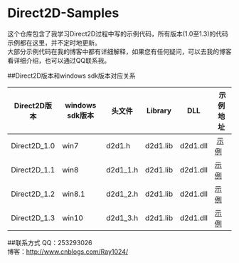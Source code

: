 # Direct2D-Samples
这个仓库包含了我学习Direct2D过程中写的示例代码，所有版本(1.0至1.3)的代码示例都在这里，并不定时地更新。</br>
大部分示例代码在我的博客中都有详细解释，如果您有任何疑问，可以去我的博客看详细介绍，也可以通过QQ联系我。

##Direct2D版本和windows sdk版本对应关系

| Direct2D版本 | windows sdk版本 | 头文件 | Library | DLL | 示例地址 |
| ----|----|----|----|----|----|
| Direct2D_1.0 | win7   | d2d1.h   | d2d1.lib | d2d1.dll | [示例](https://github.com/Ray1024/Direct2D/tree/master/Direct2D_1.0) |
| Direct2D_1.1 | win8   | d2d1_1.h | d2d1.lib | d2d1.dll | [示例](https://github.com/Ray1024/Direct2D/tree/master/Direct2D_1.1) |
| Direct2D_1.2 | win8.1 | d2d1_2.h | d2d1.lib | d2d1.dll | [示例](https://github.com/Ray1024/Direct2D/tree/master/Direct2D_1.2) |
| Direct2D_1.3 | win10  | d2d1_3.h | d2d1.lib | d2d1.dll | [示例](https://github.com/Ray1024/Direct2D/tree/master/Direct2D_1.3) |

##联系方式
QQ：253293026</br>
博客：http://www.cnblogs.com/Ray1024/

